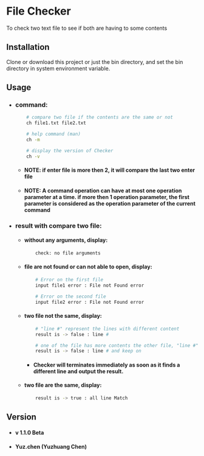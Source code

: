 # File Checker
To check two text file to see if both are having to some contents

## Installation
Clone or download this project or just the bin directory, and set the bin directory in system environment variable.

## Usage
- ### command:
    ``` bash
        # compare two file if the contents are the same or not
        ch file1.txt file2.txt

        # help command (man)
        ch -m

        # display the version of Checker
        ch -v
    ```
    - #### NOTE: if enter file is more then 2, it will compare the last two enter file
    - #### NOTE: A command operation can have at most one operation parameter at a time. if more then 1 operation parameter, the first parameter is considered as the operation parameter of the current command

- ### result with compare two file:
    - #### without any arguments, display:
        ``` bash
            check: no file arguments
        ```
    - #### file are not found or can not able to open, display:
        ``` bash
            # Error on the first file
            input file1 error : File not Found error

            # Error on the second file
            input file2 error : File not Found error
        ```
    - #### two file not the same, display:
        ``` bash
            # "line #" represent the lines with different content
            result is -> false : line #

            # one of the file has more contents the other file, "line #" represent starts with this line, and there is more contents to follow
            result is -> false : line # and keep on
        ```
        - #### Checker will terminates immediately as soon as it finds a different line and output the result.
    
    - #### two file are the same, display:
        ``` bash
            result is -> true : all line Match
        ```

## Version
- #### v 1.1.0 Beta
- #### Yuz.chen (Yuzhuang Chen)